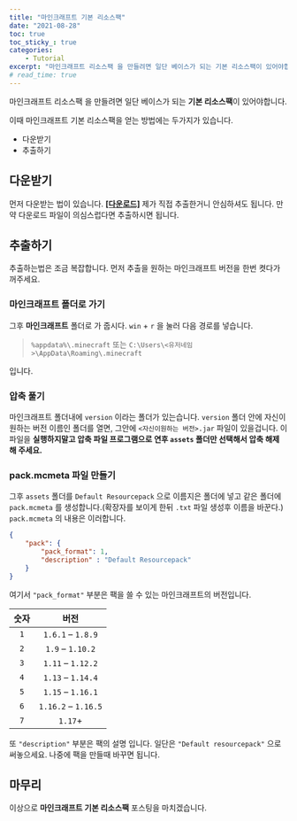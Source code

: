 ```yaml
---
title: "마인크래프트 기본 리소스팩"
date: "2021-08-28"
toc: true
toc_sticky_: true
categories:
    - Tutorial
excerpt: "마인크래프트 리소스팩 을 만들려면 일단 베이스가 되는 기본 리소스팩이 있어야합니다."
# read_time: true
---
```


마인크래프트 리소스팩 을 만들려면 일단 베이스가 되는 **기본 리소스팩**이 있어야합니다.

이때 마인크래프트 기본 리소스팩을 얻는 방법에는 두가지가 있습니다.
- 다운받기
- 추출하기
## 다운받기
먼저 다운받는 법이 있습니다.
[**[다운로드]**](https://www.mediafire.com/file/jxdyjyqve1p4k5f/Default_resourcepack.zip/file)
제가 직접 추출한거니 안심하셔도 됩니다.
만약 다운로드 파일이 의심스럽다면 추출하시면 됩니다.

## 추출하기
추출하는법은 조금 복잡합니다.
먼저 추출을 원하는 마인크래프트 버전을 한번 켯다가 꺼주세요.
### 마인크래프트 폴더로 가기
그후 **마인크래프트** 폴더로 가 줍시다.
`win` + `r` 을 눌러 다음 경로를 넣습니다.

> `%appdata%\.minecraft`
또는
>`C:\Users\<유저네임>\AppData\Roaming\.minecraft`

입니다.

### 압축 풀기
마인크래프트 폴더내에 `version` 이라는 폴더가 있는습니다.
`version` 폴더 안에 자신이 원하는 버전 이름인 폴더를 열면,
그안에 `<자신이원하는 버전>.jar` 파일이 있을겁니다.
이 파일을 **실행하지말고 압축 파일 프로그램으로 연후 `assets` 폴더만 선택해서 압축 해제 해 주세요.**
### pack.mcmeta 파일 만들기
그후 `assets` 폴더를 `Default Resourcepack` 으로 이름지은 폴더에 넣고 같은 폴더에 `pack.mcmeta` 를 생성합니다.(확장자를 보이게 한뒤 `.txt` 파일 생성후 이름을 바꾼다.)
`pack.mcmeta` 의 내용은 이러합니다.
```json
{
    "pack": {
        "pack_format": 1,
        "description" : "Default Resourcepack"
    }
}
```

여기서 `"pack_format"` 부분은 팩을 쓸 수 있는 마인크래프트의 버전입니다.

| 숫자 | 버전 |
|:-:|:-:|
| `1` | `1.6.1` – `1.8.9` |
| `2` | `1.9` – `1.10.2` |
| `3` | `1.11` – `1.12.2` |
| `4` | `1.13` – `1.14.4` |
| `5` | `1.15` – `1.16.1` |
| `6` | `1.16.2` – `1.16.5` |
| `7` |`1.17`+|

또 `"description"` 부분은 팩의 설명 입니다. 일단은 `"Default resourcepack"` 으로 써놓으세요. 나중에 팩을 만들때 바꾸면 됩니다.

## 마무리
이상으로 **마인크래프트 기본 리소스팩** 포스팅을 마치겠습니다.
